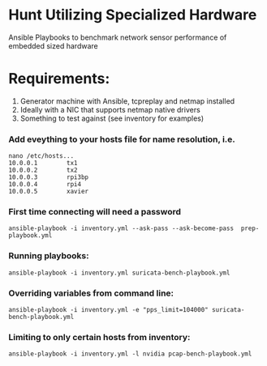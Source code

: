 Hunt Utilizing Specialized Hardware
====

Ansible Playbooks to benchmark network sensor performance of embedded sized hardware

# Requirements:
1. Generator machine with Ansible, tcpreplay and netmap installed
2. Ideally with a NIC that supports netmap native drivers
3. Something to test against (see inventory for examples)

### Add eveything to your hosts file for name resolution, i.e. 

```
nano /etc/hosts...
10.0.0.1        tx1
10.0.0.2        tx2
10.0.0.3        rpi3bp
10.0.0.4        rpi4
10.0.0.5        xavier
```




### First time connecting will need a password

`ansible-playbook -i inventory.yml --ask-pass --ask-become-pass  prep-playbook.yml`


### Running playbooks:
`ansible-playbook -i inventory.yml suricata-bench-playbook.yml`

### Overriding variables from command line:

`ansible-playbook -i inventory.yml -e "pps_limit=104000" suricata-bench-playbook.yml`

### Limiting to only certain hosts from inventory: 

`ansible-playbook -i inventory.yml -l nvidia pcap-bench-playbook.yml`


